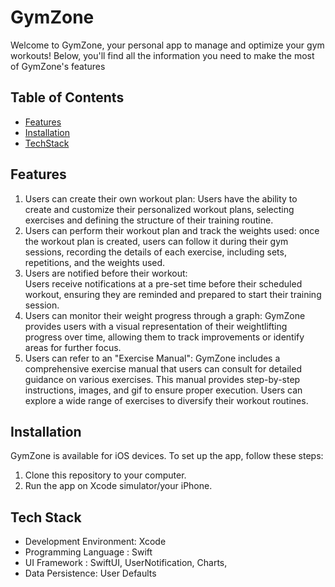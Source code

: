 # GymZone
Welcome to GymZone, your personal app to manage and optimize your gym workouts! Below, you'll find all the information you need to make the most of GymZone's features
## Table of Contents
- [Features](#Features)
- [Installation](#Installation)
- [TechStack](#Tech-Stack)

## Features
1. Users can create their own workout plan: Users have the ability to create and customize their personalized workout plans, selecting exercises and defining the structure of their training routine.   
2. Users can perform their workout plan and track the weights used: once the workout plan is created, users can follow it during their gym sessions, recording the details of each exercise, including sets, repetitions, and the weights used.  
3. Users are notified before their workout:  
Users receive notifications at a pre-set time before their scheduled workout, ensuring they are reminded and prepared to start their training session.  
3. Users can monitor their weight progress through a graph: GymZone provides users with a visual representation of their weightlifting progress over time, allowing them to track improvements or identify areas for further focus.  
5.  Users can refer to an "Exercise Manual": GymZone includes a comprehensive exercise manual that users can consult for detailed guidance on various exercises. This manual provides step-by-step instructions, images, and gif to ensure proper execution. Users can explore a wide range of exercises to diversify their workout routines.  
## Installation
GymZone is available for iOS devices. To set up the app, follow these steps:  
1. Clone this repository to your computer.  
2. Run the app on Xcode simulator/your iPhone.
## Tech Stack
- Development Environment: Xcode
- Programming Language : Swift
- UI Framework : SwiftUI, UserNotification, Charts, 
- Data Persistence: User Defaults


